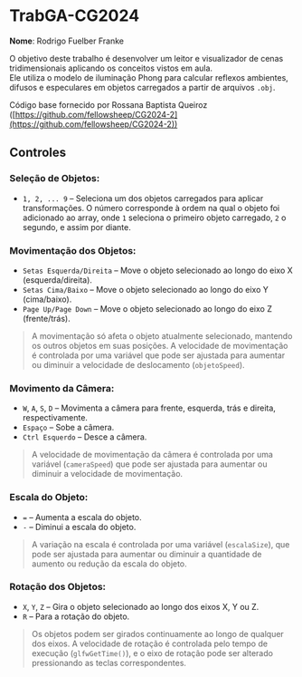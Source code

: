 # TrabGA-CG2024

**Nome**: Rodrigo Fuelber Franke

O objetivo deste trabalho é desenvolver um leitor e visualizador de cenas tridimensionais aplicando os conceitos vistos em aula.  
Ele utiliza o modelo de iluminação Phong para calcular reflexos ambientes, difusos e especulares em objetos carregados a partir de arquivos `.obj`.

Código base fornecido por Rossana Baptista Queiroz ([https://github.com/fellowsheep/CG2024-2](https://github.com/fellowsheep/CG2024-2))

## Controles

### Seleção de Objetos:
- `1, 2, ... 9` – Seleciona um dos objetos carregados para aplicar transformações. O número corresponde à ordem na qual o objeto foi adicionado ao array, onde `1` seleciona o primeiro objeto carregado, `2` o segundo, e assim por diante.

### Movimentação dos Objetos:
- `Setas Esquerda/Direita` – Move o objeto selecionado ao longo do eixo X (esquerda/direita).
- `Setas Cima/Baixo` – Move o objeto selecionado ao longo do eixo Y (cima/baixo).
- `Page Up/Page Down` – Move o objeto selecionado ao longo do eixo Z (frente/trás).
  
> A movimentação só afeta o objeto atualmente selecionado, mantendo os outros objetos em suas posições.
> A velocidade de movimentação é controlada por uma variável que pode ser ajustada para aumentar ou diminuir a velocidade de deslocamento (`objetoSpeed`).

### Movimento da Câmera:
- `W`, `A`, `S`, `D` – Movimenta a câmera para frente, esquerda, trás e direita, respectivamente.
- `Espaço` – Sobe a câmera.
- `Ctrl Esquerdo` – Desce a câmera.

> A velocidade de movimentação da câmera é controlada por uma variável (`cameraSpeed`) que pode ser ajustada para aumentar ou diminuir a velocidade de movimentação.

### Escala do Objeto:
- `=` – Aumenta a escala do objeto.
- `-` – Diminui a escala do objeto.

> A variação na escala é controlada por uma variável (`escalaSize`), que pode ser ajustada para aumentar ou diminuir a quantidade de aumento ou redução da escala do objeto.

### Rotação dos Objetos:
- `X`, `Y`, `Z` – Gira o objeto selecionado ao longo dos eixos X, Y ou Z.
- `R` – Para a rotação do objeto.

> Os objetos podem ser girados continuamente ao longo de qualquer dos eixos. A velocidade de rotação é controlada pelo tempo de execução (`glfwGetTime()`), e o eixo de rotação pode ser alterado pressionando as teclas correspondentes.

